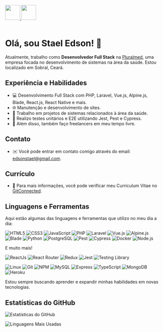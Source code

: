 <a href="https://github.com/staeledson" target="_blank">
  <img src="https://cdn.iconscout.com/icon/free/png-256/github-108-438008.png" width="48px" height="48px">
</a> 
<a href="https://www.linkedin.com/in/staeledson/" target="_blank">
  <img src="https://i.ibb.co/Kx2GSrT/linkedin.png" width="48px" height="48px">
</a>
<br />
<br />

# Olá, sou Stael Edson! 👋

Atualmente, trabalho como **Desenvolvedor Full Stack** na [Pluralmed](https://www.pluralmed.com/), uma empresa focada no desenvolvimento de sistemas na área da saúde. Estou localizado em Sobral, Ceará.

## Experiência e Habilidades

- 💻 Desenvolvimento Full Stack com PHP, Laravel, Vue.js, Alpine.js, Blade, React.js, React Native e mais.
- 🌐 Manutenção e desenvolvimento de sites.
- 🔧 Trabalho em projetos de sistemas relacionados à área da saúde.
- 🧪 Realizo testes unitários e E2E utilizando Jest, Pest e Cypress.
- 💼 Além disso, também faço freelancers em meu tempo livre.

## Contato

- ✉️ Você pode entrar em contato comigo através do email: [edsonstael@gmail.com](mailto:edsonstael@gmail.com).

## Currículo

- 📝 Para mais informações, você pode verificar meu Curriculum Vitae no [GitConnected](https://gitconnected.com/staeledson/resume).

## Linguagens e Ferramentas

Aqui estão algumas das linguagens e ferramentas que utilizo no meu dia a dia: 

  ![HTML5](https://img.shields.io/badge/-HTML5-1C1C1C?style=plastic&logo=html5&logoColor=E34F26)
  ![CSS3](https://img.shields.io/badge/-CSS3-1C1C1C?style=plastic&logo=css3&logoColor=1572B6)
  ![JavaScript](https://img.shields.io/badge/-JavaScript-1C1C1C?style=plastic&logo=javascript&logoColor=eed718)
  ![PHP](https://img.shields.io/badge/-PHP-1C1C1C?style=plastic&logo=php&logoColor=7377AD)
  ![Laravel](https://img.shields.io/badge/-Laravel-1C1C1C?style=plastic&logo=laravel&logoColor=FF2D20)
  ![Vue.js](https://img.shields.io/badge/-Vue.js-1C1C1C?style=plastic&logo=vue.js&logoColor=4FC08D)
  ![Alpine.js](https://img.shields.io/badge/-Alpine.js-1C1C1C?style=plastic&logo=alpine.js&logoColor=8BC0D0)
  ![Blade](https://img.shields.io/badge/-Blade-1C1C1C?style=plastic&logo=laravel&logoColor=FF2D20)
  ![Python](https://img.shields.io/badge/-Python-1C1C1C?style=plastic&logo=python&logoColor=fff)
  ![PostgreSQL](https://img.shields.io/badge/-PostgreSQL-1C1C1C?style=plastic&logo=postgresql&logoColor=336791)
  ![Pest](https://img.shields.io/badge/-Pest-1C1C1C?style=plastic&logo=pestphp&logoColor=8240A7)
  ![Cypress](https://img.shields.io/badge/-Cypress-1C1C1C?style=plastic&logo=cypress&logoColor=17202C)
  ![Docker](https://img.shields.io/badge/-Docker-1C1C1C?style=plastic&logo=docker&logoColor=1572B6)
  ![Node.js](https://img.shields.io/badge/-Node.js-1C1C1C?style=plastic&logo=Node.js&logoColor=3C873A)

  E muito mais!

  ![ReactJs](https://img.shields.io/badge/-ReactJs-1C1C1C?style=plastic&logo=react&logoColor=61DAFB)
  ![React Router](https://img.shields.io/badge/-React%20Router-1C1C1C?style=plastic&logo=react-router&logoColor=CA4245)
  ![Redux](https://img.shields.io/badge/-Redux-1C1C1C?style=plastic&logo=redux&logoColor=764ABC)
  ![Jest](https://img.shields.io/badge/-Jest-1C1C1C?style=plastic&logo=jest&logoColor=C21325)
  ![Testing Library](https://img.shields.io/badge/-Testing%20Library-1C1C1C?style=plastic&logo=testing-library&logoColor=E33332)

  ![Linux](https://img.shields.io/badge/-Linux-1C1C1C?style=plastic&logo=Linux&logoColor=eed718)
  ![Git](https://img.shields.io/badge/-Git-1C1C1C?style=plastic&logo=git&logoColor=F05032)
  ![NPM](https://img.shields.io/badge/-NPM-1C1C1C?style=plastic&logo=npm&logoColor=CB3837)
  ![MySQL](https://img.shields.io/badge/-MySQL-1C1C1C?style=plastic&logo=mysql&logoColor=4479A1)
  ![Express](https://img.shields.io/badge/-Express-1C1C1C?style=plastic&logo=express&logoColor=fff)
  ![TypeScript](https://img.shields.io/badge/-TypeScript-1C1C1C?style=plastic&logo=typescript&logoColor=3178C6)
  ![MongoDB](https://img.shields.io/badge/-MongoDB-1C1C1C?style=plastic&logo=mongodb&logoColor=47A248)
  ![Heroku](https://img.shields.io/badge/-Heroku-1C1C1C?style=plastic&logo=heroku&logoColor=764ABC)

  Estou sempre buscando aprender e expandir minhas habilidades em novas tecnologias.

## Estatísticas do GitHub

![Estatísticas do GitHub](https://github-readme-stats.vercel.app/api?username=staeledson&repo=github-readme-stats&count_private=true&show_icons=true&theme=vision-friendly-dark&include_all_commits=true)

![Linguagens Mais Usadas](https://github-readme-stats.vercel.app/api/top-langs/?username=staeledson&theme=vision-friendly-dark&layout=compact)



<br />
<br />




